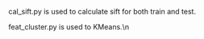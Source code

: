 cal_sift.py is used to calculate sift for both train and test.

feat_cluster.py is used to KMeans.\n